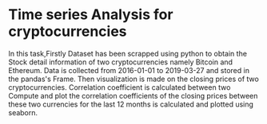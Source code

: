 # Time series Analysis for cryptocurrencies
In this task,Firstly Dataset has been scrapped using python to obtain the Stock detail information of two cryptocurrencies namely Bitcoin and Ethereum. Data  is collected from 2016-01-01 to 2019-03-27 and stored in the pandas's Frame. Then visualization is made on the closing prices of two cryptocurrencies. Correlation coefficient is calculated between two  Compute and plot the correlation coefficients of the closing prices between these two currencies for the last 12 months is calculated and plotted using seaborn.  
